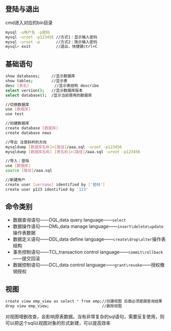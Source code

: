 
## 登陆与退出
cmd进入对应的bin目录
```bash
mysql -u用户名 -p密码
mysql -uroot -p123456 //方式1：显示输入密码
mysql -uroot -p       //方式2：隐示输入密码
mysql> exit           //退出，快捷键ctrl+C
```
## 基础语句
```bash
show databases; 	//显示数据库
show tables;		//显示表 
desc [表名]			//显示表结构 describe
select version(); 	//显示数据库版本
select database();  /显示当前使用的数据库

//切换数据库	
use [数据库]
use test		    	  

//创建数据库
create database [数据库]
create database news 

//导出 注意斜杆的方向
mysqldump [数据库名称]>[路径]/aaa.sql -uroot -p123456
mysqldump [数据库名称] [表名称]>[路径]/aaa.sql -uroot -p123456

//导入：登陆
use [数据库]
source [路径]/aaa.sql

//新建用户
create user [uername] identified by ['密码']
create user p123 identified by '123'
```

## 命令类别
- 数据查询语句——DQL,data query language——`select`
- 数据操作语句——DML,data manage language——`insert\delete\update` 操作表数据
- 数据定义语句——DDL,data define language——`create\drop\alter`操作表结构
- 事务控制语句——TCL,transaction control language——`commit\rollback` ——提交回滚
- 数据控制语句——DCL,data control language——`grant\revoke`——授权撤销授权

## 视图
```bash
create view emp_view as select * from emp;//创建视图 后面必须是跟查询结果
drop view emp_view;                       //删除视图
```
对视图增删改查，会影响原表数据。当有非常复杂的sql语句，需要反复使用，则可以把这个sql以视图对象的形式新建，可以提高效率